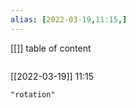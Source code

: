 ```yaml
---
alias: [2022-03-19,11:15,]
---
```

[[]]
table of content
```toc
```

[[2022-03-19]] 11:15

```query
"rotation"
```